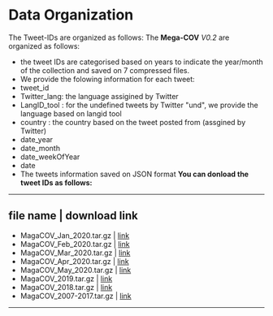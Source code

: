 # Data Organization
The Tweet-IDs are organized as follows:
The **Mega-COV** *V0.2* are organized as follows:
- the tweet IDs are categorised based on years to indicate the year/month of the collection and saved on 7 compressed files.
- We provide the folowing information for each tweet:
 - tweet_id
 - Twitter_lang: the language assigined by Twitter
 - LangID_tool : for the undefined tweets by Twitter "und", we provide the language based on langid tool
 - country : the country based on the tweet posted from (assgined by Twitter)
 - date_year
 - date_month
 - date_weekOfYear
 - date
- The tweets information saved on JSON format 
**You can donload the tweet IDs as follows:**
----------------------------------------------
**file name**              | **download link** 
----------------------------------------------
- MagaCOV_Jan_2020.tar.gz    | [link](https://drive.google.com/file/d/1Cu245viZuOem9izj81W-4DvJ72LV7o9M/view?usp=sharing)      
- MagaCOV_Feb_2020.tar.gz    | [link](https://drive.google.com/file/d/1FaTGLDM7BUDwbt5eFHD3e4F5qkZx32dg/view?usp=sharing)      
- MagaCOV_Mar_2020.tar.gz    | [link](https://drive.google.com/file/d/1bbah6100egayyWnyLfWztfL1G2gxQ7rz/view?usp=sharing)      
- MagaCOV_Apr_2020.tar.gz    | [link](https://drive.google.com/file/d/1b_OgzP93njQKERhNKszlHPPuLnrA3Ep3/view?usp=sharing)      
- MagaCOV_May_2020.tar.gz    | [link](https://drive.google.com/file/d/1qA7JlgjZiB7-w_hISMnzSlL8-5iUCD5-/view?usp=sharing)      
- MagaCOV_2019.tar.gz        | [link](https://drive.google.com/file/d/1-8knSEaXdLLnFPew_cNfq5MYqDXS5njH/view?usp=sharing)      
- MagaCOV_2018.tar.gz        | [link](https://drive.google.com/file/d/1bmzKLY7x95gfPqLJjOh1R3Pv78HGk1w4/view?usp=sharing)      
- MagaCOV_2007-2017.tar.gz  | [link](https://drive.google.com/file/d/1sCKfF-7ue2q4IwRfcAlW90rTFLWOhqY2/view?usp=sharing)      
-------------------------------------------


